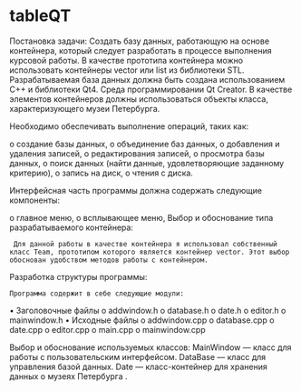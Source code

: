 # tableQT

Постановка задачи:
Создать базу данных, работающую на основе контейнера, который следует разработать в процессе выполнения курсовой работы. В качестве прототипа контейнера можно использовать контейнеры vector или list из библиотеки STL. Разрабатываемая база данных должна быть создана использованием C++ и библиотеки Qt4. Среда программировании Qt Creator.
В качестве элементов контейнеров должны использоваться объекты класса, характеризующего музеи Петербурга.

Необходимо обеспечивать выполнение операций, таких как:

o	создание базы данных, 
o	объединение баз данных, 
o	добавления и удаления записей, 
o	редактирования записей, 
o	просмотра базы данных, 
o	поиск данных (найти данные, удовлетворяющие заданному критерию), 
o	запись на диск, 
o	чтения с диска. 

Интерфейсная часть программы должна содержать следующие компоненты:

o	главное меню, 
o	всплывающее меню, 
Выбор и обоснование типа разрабатываемого контейнера:

     Для данной работы в качестве контейнера я использовал собственный класс Team, прототипом которого является контейнер vector. Этот выбор обоснован удобством методов работы с контейнером. 

Разработка структуры программы:

	Программа содержит в себе следующие модули:
•	Заголовочные файлы
o	addwindow.h
o	database.h
o	date.h
o	editor.h
o	mainwindow.h
•	Исходные файлы
o	addwindow.cpp
o	database.cpp
o	date.cpp
o	editor.cpp
o	main.cpp
o	mainwindow.cpp


Выбор и обоснование используемых классов:
MainWindow — класс для работы с пользовательским интерфейсом.
DataBase — класс для управления базой данных.
Date — класс-контейнер для хранения данных о музеях Петербурга .
